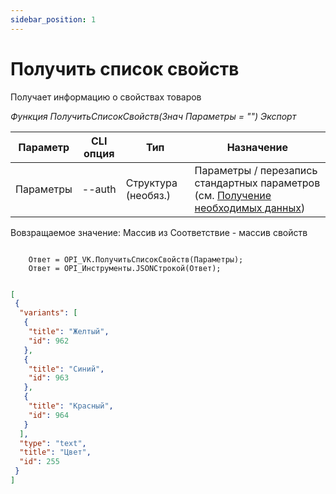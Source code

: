 ```yaml
---
sidebar_position: 1
---
```


# Получить список свойств
Получает информацию о свойствах товаров

*Функция ПолучитьСписокСвойств(Знач Параметры = "") Экспорт*

  | Параметр | CLI опция | Тип | Назначение |
  |-|-|-|-|
  | Параметры | --auth | Структура (необяз.) | Параметры / перезапись стандартных параметров (см. [Получение необходимых данных](../)) |
  
  Вовзращаемое значение: Массив из Соответствие - массив свойств

```bsl title="Пример кода"
	
    Ответ = OPI_VK.ПолучитьСписокСвойств(Параметры);       
    Ответ = OPI_Инструменты.JSONСтрокой(Ответ);

```

```json title="Результат"

[
 {
  "variants": [
   {
    "title": "Желтый",
    "id": 962
   },
   {
    "title": "Синий",
    "id": 963
   },
   {
    "title": "Красный",
    "id": 964
   }
  ],
  "type": "text",
  "title": "Цвет",
  "id": 255
 }
]

```
